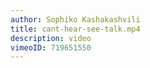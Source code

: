 ```yaml
---
author: Sophiko Kashakashvili
title: cant-hear-see-talk.mp4
description: video
vimeoID: 719651550
---
```


